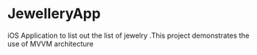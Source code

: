 # JewelleryApp
iOS Application to list out the list of jewelry .This project demonstrates the use of MVVM architecture
